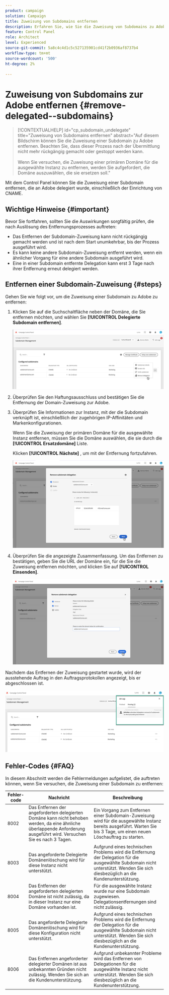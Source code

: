 ```yaml
---
product: campaign
solution: Campaign
title: Zuweisung von Subdomains entfernen
description: Erfahren Sie, wie Sie die Zuweisung von Subdomains zu Adobe entfernen.
feature: Control Panel
role: Architect
level: Experienced
source-git-commit: 5a8c4c4d1c5c527135901cd41f2b0936af8737b4
workflow-type: tm+mt
source-wordcount: '500'
ht-degree: 2%

---
```


# Zuweisung von Subdomains zur Adobe entfernen {#remove-delegated--subdomains}

>[!CONTEXTUALHELP]
>id="cp_subdomain_undelegate"
>title="Zuweisung von Subdomains entfernen"
>abstract="Auf diesem Bildschirm können Sie die Zuweisung einer Subdomain zu Adobe entfernen. Beachten Sie, dass dieser Prozess nach der Übermittlung nicht mehr rückgängig gemacht oder gestoppt werden kann.<br><br>Wenn Sie versuchen, die Zuweisung einer primären Domäne für die ausgewählte Instanz zu entfernen, werden Sie aufgefordert, die Domäne auszuwählen, die sie ersetzen soll."

Mit dem Control Panel können Sie die Zuweisung einer Subdomain entfernen, die an Adobe delegiert wurde, einschließlich der Einrichtung von CNAME.

## Wichtige Hinweise {#important}

Bevor Sie fortfahren, sollten Sie die Auswirkungen sorgfältig prüfen, die nach Auslösung des Entfernungsprozesses auftreten:

* Das Entfernen der Subdomain-Zuweisung kann nicht rückgängig gemacht werden und ist nach dem Start unumkehrbar, bis der Prozess ausgeführt wird.
* Es kann keine andere Subdomain-Zuweisung entfernt werden, wenn ein ähnlicher Vorgang für eine andere Subdomain ausgeführt wird.
* Eine in einer Subdomain entfernte Delegation kann erst 3 Tage nach ihrer Entfernung erneut delegiert werden.

## Entfernen einer Subdomain-Zuweisung {#steps}

Gehen Sie wie folgt vor, um die Zuweisung einer Subdomain zu Adobe zu entfernen:

1. Klicken Sie auf die Suchschaltfläche neben der Domäne, die Sie entfernen möchten, und wählen Sie **[!UICONTROL Delegierte Subdomain entfernen]**.

   ![](assets/undelegate-subdomain.png)

1. Überprüfen Sie den Haftungsausschluss und bestätigen Sie die Entfernung der Domain-Zuweisung zur Adobe.

1. Überprüfen Sie Informationen zur Instanz, mit der die Subdomain verknüpft ist, einschließlich der zugehörigen IP-Affinitäten und Markenkonfigurationen.

   Wenn Sie die Zuweisung der primären Domäne für die ausgewählte Instanz entfernen, müssen Sie die Domäne auswählen, die sie durch die **[!UICONTROL Ersatzdomäne]** Liste.

   Klicken **[!UICONTROL Nächste]** , um mit der Entfernung fortzufahren.

   ![](assets/undelegate-subdomain-details.png)

1. Überprüfen Sie die angezeigte Zusammenfassung. Um das Entfernen zu bestätigen, geben Sie die URL der Domäne ein, für die Sie die Zuweisung entfernen möchten, und klicken Sie auf **[!UICONTROL Einsenden]**.

   ![](assets/undelegate-submit.png)

Nachdem das Entfernen der Zuweisung gestartet wurde, wird der ausstehende Auftrag in den Auftragsprotokollen angezeigt, bis er abgeschlossen ist.

![](assets/undelegate-job.png)

## Fehler-Codes {#FAQ}

In diesem Abschnitt werden die Fehlermeldungen aufgelistet, die auftreten können, wenn Sie versuchen, die Zuweisung einer Subdomain zu entfernen:

| Fehler-code | Nachricht | Beschreibung |
|  ---  |  ---  |  ---  |
| 8002 | Das Entfernen der angeforderten delegierten Domäne kann nicht behoben werden, da eine ähnliche überlappende Anforderung ausgeführt wird. Versuchen Sie es nach 3 Tagen. | Ein Vorgang zum Entfernen einer Subdomain-Zuweisung wird für die ausgewählte Instanz bereits ausgeführt. Warten Sie bis 3 Tage, um einen neuen Löschauftrag zu starten. |
| 8003 | Das angeforderte Delegierte Domänenlöschung wird für diese Instanz nicht unterstützt. | Aufgrund eines technischen Problems wird die Entfernung der Delegation für die ausgewählte Subdomain nicht unterstützt. Wenden Sie sich diesbezüglich an die Kundenunterstützung. |
| 8004 | Das Entfernen der angeforderten delegierten Domäne ist nicht zulässig, da in dieser Instanz nur eine Domäne vorhanden ist. | Für die ausgewählte Instanz wurde nur eine Subdomain zugewiesen. Delegationsentfernungen sind nicht zulässig. |
| 8005 | Das angeforderte Delegierte Domänenlöschung wird für diese Konfiguration nicht unterstützt. | Aufgrund eines technischen Problems wird die Entfernung der Delegation für die ausgewählte Subdomain nicht unterstützt. Wenden Sie sich diesbezüglich an die Kundenunterstützung. |
| 8006 | Das Entfernen angeforderter delegierter Domänen ist aus unbekannten Gründen nicht zulässig. Wenden Sie sich an die Kundenunterstützung. | Aufgrund unbekannter Probleme wird das Entfernen von Delegationen für die ausgewählte Instanz nicht unterstützt. Wenden Sie sich diesbezüglich an die Kundenunterstützung. |
